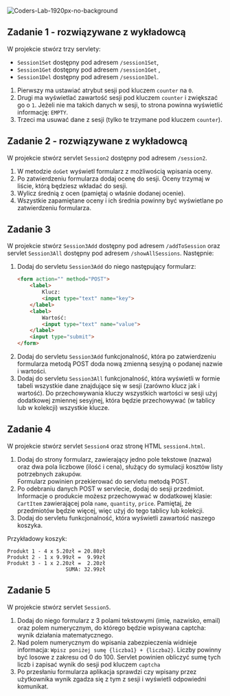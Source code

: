 ![Coders-Lab-1920px-no-background](https://user-images.githubusercontent.com/152855/73064373-5ed69780-3ea1-11ea-8a71-3d370a5e7dd8.png)


## Zadanie 1 - rozwiązywane z wykładowcą

W projekcie stwórz trzy servlety:
 - `Session1Set` dostępny pod adresem `/session1Set`, 
 - `Session1Get` dostępny pod adresem `/session1Get` ,
 - `Session1Del` dostępny pod adresem `/session1Del`.

1. Pierwszy ma ustawiać atrybut sesji pod kluczem ```counter``` na `0`.
2. Drugi ma wyświetlać zawartość sesji pod kluczem ```counter``` i zwiększać go o `1`. 
Jeżeli nie ma takich danych w sesji, to strona powinna wyświetlić informację: `EMPTY`.
3. Trzeci ma usuwać dane z sesji (tylko te trzymane pod kluczem ```counter```).



## Zadanie 2 - rozwiązywane z wykładowcą

W projekcie stwórz servlet `Session2` dostępny pod adresem `/session2`.
1. W metodzie `doGet` wyświetl formularz z możliwością wpisania oceny. 
2. Po zatwierdzeniu formularza dodaj ocenę do sesji. Oceny trzymaj w liście, którą będziesz wkładać do sesji.
3. Wylicz średnią z ocen (pamiętaj o właśnie dodanej ocenie).
4. Wszystkie zapamiętane oceny i ich średnia powinny być wyświetlane po zatwierdzeniu formularza.

## Zadanie 3

W projekcie stwórz  `Session3Add` dostępny pod adresem `/addToSession` oraz servlet `Session3All`
 dostępny pod adresem `/showAllSessions`. Następnie:
1. Dodaj do servletu `Session3Add` do niego następujący formularz:  
    ```html
    <form action="" method="POST">
        <label>
            Klucz:
            <input type="text" name="key">
        </label>
        <label>
            Wartość:
            <input type="text" name="value">
        </label>
        <input type="submit">
    </form>
    ```
2. Dodaj do servletu `Session3Add` funkcjonalność, 
która po zatwierdzeniu formularza metodą POST doda nową zmienną sesyjną o podanej nazwie i wartości. 
3. Dodaj do servletu `Session3All` funkcjonalność,
 która wyświetli w formie tabeli wszystkie dane znajdujące się w sesji (zarówno klucz jak i wartość). 
Do przechowywania kluczy wszystkich wartości w sesji użyj dodatkowej zmiennej sesyjnej, 
która będzie przechowywać (w tablicy lub w kolekcji) wszystkie klucze.

## Zadanie 4

W projekcie stwórz servlet `Session4` oraz stronę HTML `session4.html`.
1. Dodaj do strony formularz, zawierający jedno pole tekstowe (nazwa) oraz dwa pola liczbowe (ilość i cena),
służący do symulacji kosztów listy potrzebnych zakupów.  
Formularz powinien przekierować do servletu metodą POST.
2. Po odebraniu danych POST w servlecie, dodaj do sesji przedmiot. 
Informacje o produkcie możesz przechowywać w dodatkowej klasie: `CartItem` zawierającej pola `name`, `quantity`, `price`.
Pamiętaj, że przedmiotów będzie więcej, więc użyj do tego tablicy lub kolekcji. 
3. Dodaj do servletu funkcjonalność, która wyświetli zawartość naszego koszyka.

Przykładowy koszyk:
```
Produkt 1 - 4 x 5.20zł = 20.80zł
Produkt 2 - 1 x 9.99zł =  9.99zł
Produkt 3 - 1 x 2.20zł =  2.20zł
                   SUMA: 32.99zł
```

## Zadanie 5

W projekcie stwórz servlet `Session5`.
1. Dodaj do niego formularz z 3 polami tekstowymi (imię, nazwisko, email) oraz polem numerycznym,
 do którego będzie wpisywana captcha: wynik działania matematycznego. 
2. Nad polem numerycznym do wpisania zabezpieczenia widnieje informacja:
 `Wpisz poniżej sumę {liczba1} + {liczba2}`.
  Liczby powinny być losowe z zakresu od 0 do 100. 
  Servlet powinien obliczyć sumę tych liczb i zapisać wynik do sesji pod kluczem `captcha`
3. Po przesłaniu formularza aplikacja sprawdzi czy wpisany przez użytkownika wynik zgadza 
się z tym z sesji i wyświetli odpowiedni komunikat.

